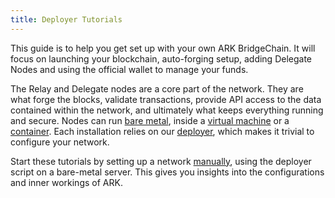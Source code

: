 ```yaml
---
title: Deployer Tutorials
---
```


This guide is to help you get set up with your own ARK BridgeChain. It will focus on launching your blockchain, auto-forging setup, adding Delegate Nodes and using the official wallet to manage your funds.

The Relay and Delegate nodes are a core part of the network. They are what forge the blocks, validate transactions, provide API access to the data contained within the network, and ultimately what keeps everything running and secure. Nodes can run [bare metal](/tutorials/deployer/deployer.md), inside a [virtual machine](/tutorials/deployer/vagrant.md) or a [container](/tutorials/deployer/docker.md). Each installation relies on our [deployer](https://github.com/ARKEcosystem/deployer), which makes it trivial to configure your network.

Start these tutorials by setting up a network [manually](/tutorials/deployer/deployer.md), using the deployer script on a bare-metal server. This gives you insights into the configurations and inner workings of ARK.

